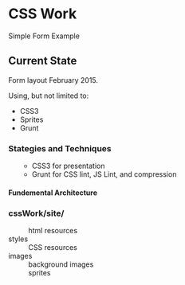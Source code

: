 <h1>CSS Work</h1>
 
<p>Simple Form Example</p>

<h2>Current State</h2>
<p>Form layout February 2015.</p>
<p>Using, but not limited to:</p>
<ul>
	<li>CSS3</li>
	<li>Sprites</li>	
	<li>Grunt</li>
</ul>
<h3>Stategies and Techniques</h3>
 <ul>
<ul>
	<li>CSS3 for presentation</li>
	<li>Grunt for CSS lint, JS Lint, and compression</li>
</ul>
</ul>
<h4>Fundemental Architecture</h4>
<dl>
	<h3>cssWork/site/</h3>
	<dd>html resources</dd>
	<dt>styles</dt>
	<dd>CSS resources</dd>
	<dt>images</dt>
	<dd>background images</dd>
	<dd>sprites</dd>
</dl>



 

 

